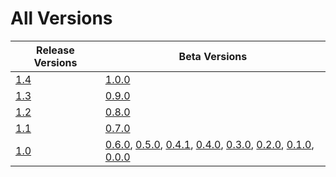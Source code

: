 # All Versions

| Release Versions                | Beta Versions                                                                                                                                                                                  |
|---------------------------------|------------------------------------------------------------------------------------------------------------------------------------------------------------------------------------------------|
| [1.4](Release/1-4.md)           | [1.0.0](Beta/1-0-0.md)                                                                                                                                                                         |
| [1.3](Release/1-3.md)           | [0.9.0](Beta/0-9-0.md)                                                                                                                                                                         |
| [1.2](Release/1-2.md)           | [0.8.0](Beta/0-8-0.md)                                                                                                                                                                         |
| [1.1](Release/1-1.md)           | [0.7.0](Beta/0-7-0.md)                                                                                                                                                                         |
| [1.0](Release/1-0.md)           | [0.6.0](Beta/0-6-0.md), [0.5.0](Beta/0-5-0.md), [0.4.1](Beta/0-4-1.md), [0.4.0](Beta/0-4-0.md), [0.3.0](Beta/0-3-0.md), [0.2.0](Beta/0-2-0.md), [0.1.0](Beta/0-1-0.md), [0.0.0](Beta/0-0-0.md) |
